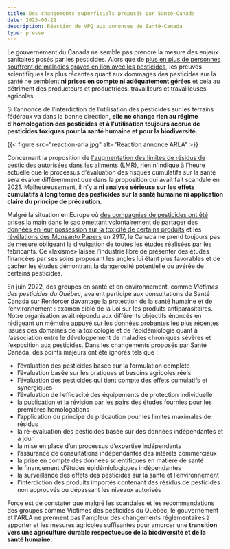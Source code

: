 ```yaml
---
title: Des changements superficiels proposés par Santé-Canada 
date: 2023-06-21
description: Réaction de VPQ aux annonces de Santé-Canada
type: presse 
---
```


Le gouvernement du Canada ne semble pas prendre la mesure des enjeux sanitaires posés par les pesticides. Alors que de [plus en plus de personnes souffrent de maladies graves en lien avec les pesticides](https://www.inserm.fr/wp-content/uploads/2021-06/inserm-expertisecollective-pesticides2021-synthese.pdf), les preuves scientifiques les plus récentes quant aux dommages des pesticides sur la santé ne semblent **ni prises en compte ni adéquatement gérées** et cela au détriment des producteurs et productrices, travailleurs et travailleuses agricoles.

Si l’annonce de l’interdiction de l’utilisation des pesticides sur les terrains fédéraux va dans la bonne direction, **elle ne change rien au régime d'homologation des pesticides et à l'utilisation toujours accrue de pesticides toxiques pour la santé humaine et pour la biodiversité.** 

{{< figure src="reaction-arla.jpg" alt="Reaction annonce ARLA" >}}

Concernant la proposition de [l'augmentation des limites de résidus de pesticides autorisées dans les aliments (LMR)](https://ici.radio-canada.ca/nouvelle/1989657/ottawa-pesticides-glyphosate-aliments-lmr), rien n'indique à l’heure actuelle que le processus d'évaluation des risques cumulatifs sur la santé sera évalué différemment que dans la proposition qui avait fait scandale en 2021. Malheureusement, il n'y a **ni analyse sérieuse sur les effets cumulatifs à long terme des pesticides sur la santé humaine ni application claire du principe de précaution.**

Malgré la situation en Europe où [des compagnies de pesticides ont été prises la main dans le sac omettant volontairement de partager des données en leur possession sur la toxicité de certains produits](https://www.francetvinfo.fr/monde/environnement/pesticides/pesticides-des-fabricants-n-ont-pas-transmis-a-l-union-europeenne-des-etudes-sur-leur-toxicite_5861483.html?fbclid=IwAR31VTE1P7vYYKnqCpjwDpvDHc8rHXyNfX06Y2-8HmAmoIyQwab3BR3F5Rg) et les [révélations des Monsanto Papers](https://ici.radio-canada.ca/ohdio/premiere/emissions/l-heure-du-monde/segments/entrevue/33652/monsanto-papers-glyphosate-roundup-cancer) en 2917, le Canada ne prend toujours pas de mesure obligeant la divulgation de toutes les études réalisées par les fabricants. Ce «laxisme» laisse l’industrie libre de présenter des études financées par ses soins proposant les angles lui étant plus favorables et de cacher les études démontrant la dangerosité potentielle ou avérée de certains pesticides.

En juin 2022, des groupes en santé et en environnement, comme *Victimes des pesticides du Québec*, avaient participé aux consultations de Santé Canada sur Renforcer davantage la protection de la santé humaine et de l’environnement : examen ciblé de la Loi sur les produits antiparasitaires. Notre organisation avait répondu aux différents objectifs énoncés en rédigeant un [mémoire appuyé sur les données probantes les plus récentes](https://www.victimespesticidesquebec.org/20220630_Memoire_VPQ-Pesticides_Pour-un-cadre-homologation-securitaire.pdf) issues des domaines de la toxicologie et de l’épidémiologie quant à l’association entre le développement de maladies chroniques sévères et l’exposition aux pesticides. Dans les changements proposés par Santé Canada, des points majeurs ont été ignorés tels que :
* l’évaluation des pesticides basée sur la formulation complète
* l’évaluation basée sur les pratiques et besoins agricoles réels
* l’évaluation des pesticides qui tient compte des effets cumulatifs et synergiques
* l’évaluation de l’efficacité des équipements de protection individuelle
* la publication et la révision par les pairs des études fournies pour les premières homologations
* l’application du principe de précaution pour les limites maximales de résidus
* la ré-évaluation des pesticides basée sur des données indépendantes et à jour
* la mise en place d’un processus d’expertise indépendants
* l’assurance de consultations indépendantes des intérêts commerciaux
* la prise en compte des données scientifiques en matière de santé
* le financement d’études épidémiologiques indépendantes
* la surveillance des effets des pesticides sur la santé et l’environnement
* l'interdiction des produits importés contenant des résidus de pesticides non approuvés ou dépassant les niveaux autorisés

Force est de constater que malgré les scandales et les recommandations des groupes comme Victimes des pesticides du Québec, le gouvernement et l'ARLA ne prennent pas l'ampleur des changements réglementaires à apporter et les mesures agricoles suffisantes pour amorcer une **transition vers une agriculture durable respectueuse de la biodiversité et de la santé humaine.**
